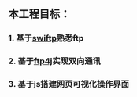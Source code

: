 ## 本工程目标：

### 1. 基于[swiftp](https://github.com/ppareit/swiftp)熟悉ftp

### 2. 基于[ftp4j](http://www.sauronsoftware.it/projects/ftp4j/)实现双向通讯

### 3. 基于js搭建网页可视化操作界面
